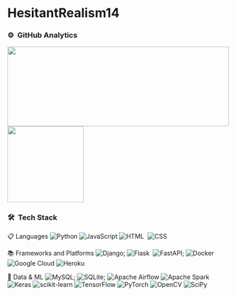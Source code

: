 # HesitantRealism14

### ⚙️ &nbsp;GitHub Analytics
<a href="https://github.com/anuraghazra/github-readme-stats">
  <img height="180em" width="500em" align="center" src="https://github-readme-stats.vercel.app/api?username=HesitantRealism14&count_private=true&show_icons=true&theme=radical&hide=issues" />
</a>
<a href="https://github.com/anuraghazra/convoychat">
  <img height="172em" align="center" src="https://github-readme-stats.vercel.app/api/top-langs/?username=HesitantRealism14&layout=compact&langs_count=8&theme=algolia" />
</a>

### 🛠 &nbsp;Tech Stack
📋 Languages
![Python](https://img.shields.io/badge/python-3670A0?style=flat&logo=python&logoColor=ffdd54)
![JavaScript](https://img.shields.io/badge/javascript-%23323330.svg?style=flat&logo=javascript&logoColor=%23F7DF1E)
![HTML](https://img.shields.io/badge/-HTML-05122A?style=flat&logo=HTML5)&nbsp;
![CSS](https://img.shields.io/badge/-CSS-05122A?style=flat&logo=CSS3&logoColor=1572B6)&nbsp;

📚 Frameworks and Platforms
![Django](https://img.shields.io/badge/django-%23092E20.svg?style=flat&logo=django&logoColor=white);
![Flask](https://img.shields.io/badge/-Flask-05122A?style=flat&logo=flask)&nbsp;
![FastAPI](https://img.shields.io/badge/FastAPI-005571?style=flat&logo=fastapi);
![Docker](https://img.shields.io/badge/docker-%230db7ed.svg?style=flat&logo=docker&logoColor=white)
![Google Cloud](https://img.shields.io/badge/GoogleCloud-%234285F4.svg?style=flat&logo=google-cloud&logoColor=white)
![Heroku](https://img.shields.io/badge/heroku-%23430098.svg?style=flat&logo=heroku&logoColor=white)

💾 Data & ML
![MySQL](https://img.shields.io/badge/mysql-%2300f.svg?style=flat&logo=mysql&logoColor=white);
![SQLite](https://img.shields.io/badge/sqlite-%2307405e.svg?style=flat&logo=sqlite&logoColor=white);
![Apache Airflow](https://img.shields.io/badge/Apache%20Airflow-017CEE?style=flat&logo=Apache%20Airflow&logoColor=white)
![Apache Spark](https://img.shields.io/static/v1?style=flat&message=Apache+Spark&color=E25A1C&logo=Apache+Spark&logoColor=FFFFFF&label=)
![Keras](https://img.shields.io/badge/Keras-%23D00000.svg?style=flat&logo=Keras&logoColor=white)
![scikit-learn](https://img.shields.io/badge/scikit--learn-%23F7931E.svg?style=flat&logo=scikit-learn&logoColor=white)
![TensorFlow](https://img.shields.io/badge/TensorFlow-%23FF6F00.svg?style=flat&logo=TensorFlow&logoColor=white)
![PyTorch](https://img.shields.io/badge/PyTorch-%23EE4C2C.svg?style=flat&logo=PyTorch&logoColor=white)
![OpenCV](https://img.shields.io/badge/opencv-%23white.svg?style=flat&logo=opencv&logoColor=white)
![SciPy](https://img.shields.io/badge/SciPy-%230C55A5.svg?style=flat&logo=scipy&logoColor=%white)
